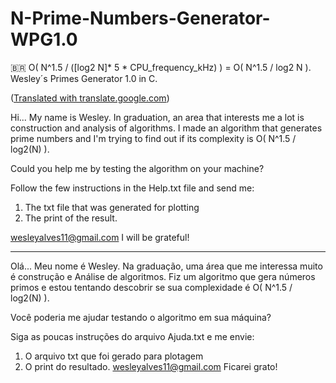 # N-Prime-Numbers-Generator-WPG1.0
🇧🇷 O( N^1.5 / ([log2 N]* 5 * CPU_frequency_kHz) ) = O( N^1.5 / log2 N ).
Wesley´s Primes Generator 1.0 in C.

([Translated with translate.google.com](https://translate.google.com.br/?hl=pt-BR&sl=pt&tl=en&text=Ol%C3%A1...%20Meu%20nome%20%C3%A9%20Wesley.%20Na%20gradua%C3%A7%C3%A3o%2C%20uma%20%C3%A1rea%20que%20me%20interessa%20muito%20%C3%A9%20constru%C3%A7%C3%A3o%20e%20An%C3%A1lise%20de%20algoritmos.%0AFiz%20um%20algoritmo%20que%20gera%20n%C3%BAmeros%20primos%20e%20estou%20tentando%20descobrir%20se%20sua%20complexidade%20%C3%A9%20O(%20N%5E1.5%20%2F%20log2(N)%20).%0A%0AVoc%C3%AA%20poderia%20me%20ajudar%20testando%20o%20algoritmo%20em%20sua%20m%C3%A1quina%3F%0A%0ASiga%20as%20poucas%20instru%C3%A7%C3%B5es%20do%20arquivo%20Ajuda.txt%20e%20me%20envie%3A%0A1.%20O%20arquivo%20txt%20que%20foi%20gerado%20para%20plotagem%0A2.%20O%20print%20do%20resultado.%0A%0Awesleyalves11%40gmail.com%0AFicarei%20grato!%0A&op=translate))

Hi... My name is Wesley. In graduation, an area that interests me a lot is construction and analysis of algorithms.
I made an algorithm that generates prime numbers and I'm trying to find out if its complexity is O( N^1.5 / log2(N) ).

Could you help me by testing the algorithm on your machine?

Follow the few instructions in the Help.txt file and send me:
1. The txt file that was generated for plotting
2. The print of the result.

wesleyalves11@gmail.com
I will be grateful!

------------------------------------
Olá... Meu nome é Wesley. Na graduação, uma área que me interessa muito é construção e Análise de algoritmos.
Fiz um algoritmo que gera números primos e estou tentando descobrir se sua complexidade é O( N^1.5 / log2(N) ).

Você poderia me ajudar testando o algoritmo em sua máquina?

Siga as poucas instruções do arquivo Ajuda.txt e me envie:
1. O arquivo txt que foi gerado para plotagem
2. O print do resultado.
wesleyalves11@gmail.com
Ficarei grato!


